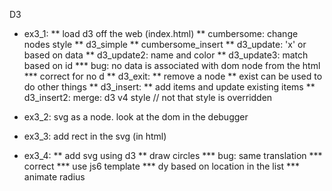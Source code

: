D3

* ex3_1: 
** load d3 off the web (index.html)
** cumbersome: change nodes style
** d3_simple
** cumbersome_insert
** d3_update: 'x' or based on data
** d3_update2: name and color
** d3_update3: match based on id
    *** bug: no data is associated with dom node from the html
    *** correct for no d
** d3_exit:
    ** remove a node
    ** exist can be used to do other things
** d3_insert:
    ** add items and update existing items
** d3_insert2:
    merge: d3 v4 style // not that style is overridden
    
* ex3_2: svg as a node. look at the dom in the debugger
* ex3_3: add rect in the svg (in html)
* ex3_4: 
    ** add svg using d3
    ** draw circles
    *** bug: same translation
    *** correct
    *** use js6 template
    *** dy based on location in the list
    *** animate radius